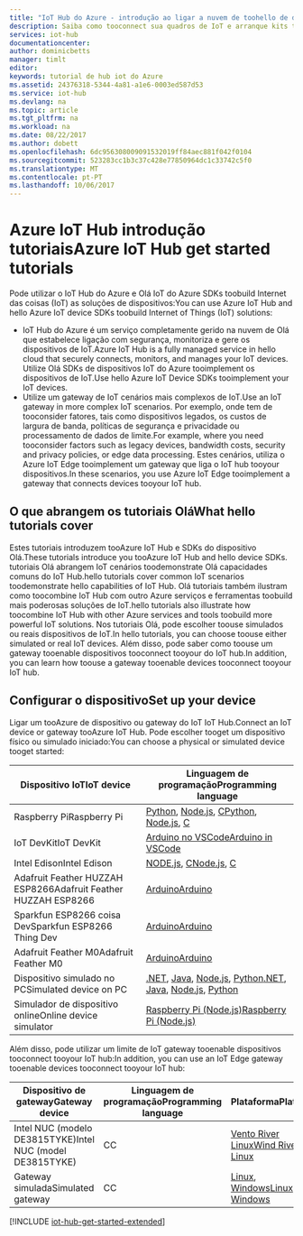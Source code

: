 ```yaml
---
title: "IoT Hub do Azure - introdução ao ligar a nuvem de toohello de dispositivos de IoT | Microsoft Docs"
description: Saiba como tooconnect sua quadros de IoT e arranque kits tooAzure IoT Hub. Os seus dispositivos podem enviar telemetria tooIoT Hub IoT Hub pode monitorizar e gerir os seus dispositivos.
services: iot-hub
documentationcenter: 
author: dominicbetts
manager: timlt
editor: 
keywords: tutorial de hub iot do Azure
ms.assetid: 24376318-5344-4a81-a1e6-0003ed587d53
ms.service: iot-hub
ms.devlang: na
ms.topic: article
ms.tgt_pltfrm: na
ms.workload: na
ms.date: 08/22/2017
ms.author: dobett
ms.openlocfilehash: 6dc956308009091532019ff84aec881f042f0104
ms.sourcegitcommit: 523283cc1b3c37c428e77850964dc1c33742c5f0
ms.translationtype: MT
ms.contentlocale: pt-PT
ms.lasthandoff: 10/06/2017
---
```

# <a name="azure-iot-hub-get-started-tutorials"></a><span data-ttu-id="3901f-105">Azure IoT Hub introdução tutoriais</span><span class="sxs-lookup"><span data-stu-id="3901f-105">Azure IoT Hub get started tutorials</span></span>

<span data-ttu-id="3901f-106">Pode utilizar o IoT Hub do Azure e Olá IoT do Azure SDKs toobuild Internet das coisas (IoT) as soluções de dispositivos:</span><span class="sxs-lookup"><span data-stu-id="3901f-106">You can use Azure IoT Hub and hello Azure IoT device SDKs toobuild Internet of Things (IoT) solutions:</span></span>

* <span data-ttu-id="3901f-107">IoT Hub do Azure é um serviço completamente gerido na nuvem de Olá que estabelece ligação com segurança, monitoriza e gere os dispositivos de IoT.</span><span class="sxs-lookup"><span data-stu-id="3901f-107">Azure IoT Hub is a fully managed service in hello cloud that securely connects, monitors, and manages your IoT devices.</span></span> <span data-ttu-id="3901f-108">Utilize Olá SDKs de dispositivos IoT do Azure tooimplement os dispositivos de IoT.</span><span class="sxs-lookup"><span data-stu-id="3901f-108">Use hello Azure IoT Device SDKs tooimplement your IoT devices.</span></span>
* <span data-ttu-id="3901f-109">Utilize um gateway de IoT cenários mais complexos de IoT.</span><span class="sxs-lookup"><span data-stu-id="3901f-109">Use an IoT gateway in more complex IoT scenarios.</span></span> <span data-ttu-id="3901f-110">Por exemplo, onde tem de tooconsider fatores, tais como dispositivos legados, os custos de largura de banda, políticas de segurança e privacidade ou processamento de dados de limite.</span><span class="sxs-lookup"><span data-stu-id="3901f-110">For example, where you need tooconsider factors such as legacy devices, bandwidth costs, security and privacy policies, or edge data processing.</span></span> <span data-ttu-id="3901f-111">Estes cenários, utiliza o Azure IoT Edge tooimplement um gateway que liga o IoT hub tooyour dispositivos.</span><span class="sxs-lookup"><span data-stu-id="3901f-111">In these scenarios, you use Azure IoT Edge tooimplement a gateway that connects devices tooyour IoT hub.</span></span>

## <a name="what-hello-tutorials-cover"></a><span data-ttu-id="3901f-112">O que abrangem os tutoriais Olá</span><span class="sxs-lookup"><span data-stu-id="3901f-112">What hello tutorials cover</span></span>

<span data-ttu-id="3901f-113">Estes tutoriais introduzem tooAzure IoT Hub e SDKs do dispositivo Olá.</span><span class="sxs-lookup"><span data-stu-id="3901f-113">These tutorials introduce you tooAzure IoT Hub and hello device SDKs.</span></span> <span data-ttu-id="3901f-114">tutoriais Olá abrangem IoT cenários toodemonstrate Olá capacidades comuns do IoT Hub.</span><span class="sxs-lookup"><span data-stu-id="3901f-114">hello tutorials cover common IoT scenarios toodemonstrate hello capabilities of IoT Hub.</span></span> <span data-ttu-id="3901f-115">Olá tutoriais também ilustram como toocombine IoT Hub com outro Azure serviços e ferramentas toobuild mais poderosas soluções de IoT.</span><span class="sxs-lookup"><span data-stu-id="3901f-115">hello tutorials also illustrate how toocombine IoT Hub with other Azure services and tools toobuild more powerful IoT solutions.</span></span> <span data-ttu-id="3901f-116">Nos tutoriais Olá, pode escolher toouse simulados ou reais dispositivos de IoT.</span><span class="sxs-lookup"><span data-stu-id="3901f-116">In hello tutorials, you can choose toouse either simulated or real IoT devices.</span></span> <span data-ttu-id="3901f-117">Além disso, pode saber como toouse um gateway tooenable dispositivos tooconnect tooyour do IoT hub.</span><span class="sxs-lookup"><span data-stu-id="3901f-117">In addition, you can learn how toouse a gateway tooenable devices tooconnect tooyour IoT hub.</span></span>

## <a name="set-up-your-device"></a><span data-ttu-id="3901f-118">Configurar o dispositivo</span><span class="sxs-lookup"><span data-stu-id="3901f-118">Set up your device</span></span>

<span data-ttu-id="3901f-119">Ligar um tooAzure de dispositivo ou gateway do IoT IoT Hub.</span><span class="sxs-lookup"><span data-stu-id="3901f-119">Connect an IoT device or gateway tooAzure IoT Hub.</span></span> <span data-ttu-id="3901f-120">Pode escolher tooget um dispositivo físico ou simulado iniciado:</span><span class="sxs-lookup"><span data-stu-id="3901f-120">You can choose a physical or simulated device tooget started:</span></span>

| <span data-ttu-id="3901f-121">Dispositivo IoT</span><span class="sxs-lookup"><span data-stu-id="3901f-121">IoT device</span></span>                       | <span data-ttu-id="3901f-122">Linguagem de programação</span><span class="sxs-lookup"><span data-stu-id="3901f-122">Programming language</span></span> |
|----------------------------------|----------------------|
| <span data-ttu-id="3901f-123">Raspberry Pi</span><span class="sxs-lookup"><span data-stu-id="3901f-123">Raspberry Pi</span></span>                     | <span data-ttu-id="3901f-124">[Python][Pi_Py], [Node.js][Pi_Nd], [C][Pi_C]</span><span class="sxs-lookup"><span data-stu-id="3901f-124">[Python][Pi_Py], [Node.js][Pi_Nd], [C][Pi_C]</span></span>  |
| <span data-ttu-id="3901f-125">IoT DevKit</span><span class="sxs-lookup"><span data-stu-id="3901f-125">IoT DevKit</span></span>                       | <span data-ttu-id="3901f-126">[Arduino no VSCode][DevKit]</span><span class="sxs-lookup"><span data-stu-id="3901f-126">[Arduino in VSCode][DevKit]</span></span>     |
| <span data-ttu-id="3901f-127">Intel Edison</span><span class="sxs-lookup"><span data-stu-id="3901f-127">Intel Edison</span></span>                     | <span data-ttu-id="3901f-128">[NODE.js][Ed_Nd], [C][Ed_C]</span><span class="sxs-lookup"><span data-stu-id="3901f-128">[Node.js][Ed_Nd], [C][Ed_C]</span></span>    |
| <span data-ttu-id="3901f-129">Adafruit Feather HUZZAH ESP8266</span><span class="sxs-lookup"><span data-stu-id="3901f-129">Adafruit Feather HUZZAH ESP8266</span></span>  | <span data-ttu-id="3901f-130">[Arduino][Hu_Ard]</span><span class="sxs-lookup"><span data-stu-id="3901f-130">[Arduino][Hu_Ard]</span></span>              |
| <span data-ttu-id="3901f-131">Sparkfun ESP8266 coisa Dev</span><span class="sxs-lookup"><span data-stu-id="3901f-131">Sparkfun ESP8266 Thing Dev</span></span>       | <span data-ttu-id="3901f-132">[Arduino][Th_Ard]</span><span class="sxs-lookup"><span data-stu-id="3901f-132">[Arduino][Th_Ard]</span></span>              |
| <span data-ttu-id="3901f-133">Adafruit Feather M0</span><span class="sxs-lookup"><span data-stu-id="3901f-133">Adafruit Feather M0</span></span>              | <span data-ttu-id="3901f-134">[Arduino][M0_Ard]</span><span class="sxs-lookup"><span data-stu-id="3901f-134">[Arduino][M0_Ard]</span></span>              |
| <span data-ttu-id="3901f-135">Dispositivo simulado no PC</span><span class="sxs-lookup"><span data-stu-id="3901f-135">Simulated device on PC</span></span>           | <span data-ttu-id="3901f-136">[.NET][Sim_NET], [Java][Sim_Jav], [Node.js][Sim_Nd], [Python][Sim_Pyth]</span><span class="sxs-lookup"><span data-stu-id="3901f-136">[.NET][Sim_NET], [Java][Sim_Jav], [Node.js][Sim_Nd], [Python][Sim_Pyth]</span></span> |
| <span data-ttu-id="3901f-137">Simulador de dispositivo online</span><span class="sxs-lookup"><span data-stu-id="3901f-137">Online device simulator</span></span>         | <span data-ttu-id="3901f-138">[Raspberry Pi (Node.js)][Ol_Sim]</span><span class="sxs-lookup"><span data-stu-id="3901f-138">[Raspberry Pi (Node.js)][Ol_Sim]</span></span> |

<span data-ttu-id="3901f-139">Além disso, pode utilizar um limite de IoT gateway tooenable dispositivos tooconnect tooyour IoT hub:</span><span class="sxs-lookup"><span data-stu-id="3901f-139">In addition, you can use an IoT Edge gateway tooenable devices tooconnect tooyour IoT hub:</span></span>

| <span data-ttu-id="3901f-140">Dispositivo de gateway</span><span class="sxs-lookup"><span data-stu-id="3901f-140">Gateway device</span></span>               | <span data-ttu-id="3901f-141">Linguagem de programação</span><span class="sxs-lookup"><span data-stu-id="3901f-141">Programming language</span></span> | <span data-ttu-id="3901f-142">Plataforma</span><span class="sxs-lookup"><span data-stu-id="3901f-142">Platform</span></span>         |
|------------------------------|----------------------|------------------|
| <span data-ttu-id="3901f-143">Intel NUC (modelo DE3815TYKE)</span><span class="sxs-lookup"><span data-stu-id="3901f-143">Intel NUC (model DE3815TYKE)</span></span> | <span data-ttu-id="3901f-144">C</span><span class="sxs-lookup"><span data-stu-id="3901f-144">C</span></span>                    | <span data-ttu-id="3901f-145">[Vento River Linux][NUC_Lnx]</span><span class="sxs-lookup"><span data-stu-id="3901f-145">[Wind River Linux][NUC_Lnx]</span></span> |
| <span data-ttu-id="3901f-146">Gateway simulada</span><span class="sxs-lookup"><span data-stu-id="3901f-146">Simulated gateway</span></span>            | <span data-ttu-id="3901f-147">C</span><span class="sxs-lookup"><span data-stu-id="3901f-147">C</span></span>                    | <span data-ttu-id="3901f-148">[Linux][Sim_Lnx], [Windows][Sim_Win]</span><span class="sxs-lookup"><span data-stu-id="3901f-148">[Linux][Sim_Lnx], [Windows][Sim_Win]</span></span> |

[!INCLUDE [iot-hub-get-started-extended](../../includes/iot-hub-get-started-extended.md)]

[Pi_Nd]: iot-hub-raspberry-pi-kit-node-get-started.md
[Pi_C]: iot-hub-raspberry-pi-kit-c-get-started.md
[Pi_Py]: iot-hub-raspberry-pi-kit-python-get-started.md
[DevKit]: iot-hub-arduino-iot-devkit-az3166-get-started.md
[Ed_Nd]: iot-hub-intel-edison-kit-node-get-started.md
[Ed_C]: iot-hub-intel-edison-kit-c-get-started.md
[Hu_Ard]: iot-hub-arduino-huzzah-esp8266-get-started.md
[Th_Ard]: iot-hub-sparkfun-esp8266-thing-dev-get-started.md
[M0_Ard]: iot-hub-adafruit-feather-m0-wifi-kit-arduino-get-started.md
[Sim_NET]: iot-hub-csharp-csharp-getstarted.md
[Sim_Jav]: iot-hub-java-java-getstarted.md
[Sim_Nd]: iot-hub-node-node-getstarted.md
[Sim_Pyth]: iot-hub-python-getstarted.md
[NUC_Lnx]: iot-hub-gateway-kit-c-lesson1-set-up-nuc.md
[Sim_Lnx]: iot-hub-linux-iot-edge-get-started.md
[Sim_Win]: iot-hub-windows-iot-edge-get-started.md
[Ol_Sim]: iot-hub-raspberry-pi-web-simulator-get-started.md
